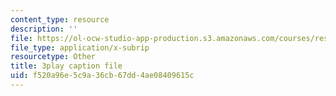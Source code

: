 ```yaml
---
content_type: resource
description: ''
file: https://ol-ocw-studio-app-production.s3.amazonaws.com/courses/res-6-006-video-demonstrations-in-lasers-and-optics-spring-2008/f520a96e5c9a36cb67dd4ae08409615c_ArW8jbDPhcs.srt
file_type: application/x-subrip
resourcetype: Other
title: 3play caption file
uid: f520a96e-5c9a-36cb-67dd-4ae08409615c
---
```

